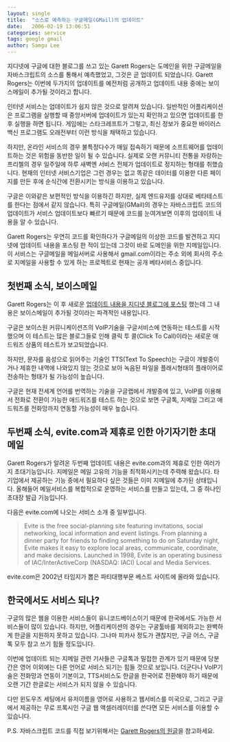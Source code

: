 ```yaml
---
layout: single
title:  "소스로 예측하는 구글메일(GMail)의 업데이트"
date:   2006-02-19 13:06:51
categories: service
tags: google gmail
author: Samgu Lee
---
```

지디넷에 구글에 대한 블로그를 쓰고 있는 Garett Rogers는 도메인을 위한 구글메일을 자바스크립트의 소스를 통해서 예측했었고, 그것은 곧 업데이트 되었습니다. Garett Rogers는 이번에 두가지의 업데이트를 예전처럼 공개하고 업데이트 내용 중에는 보이스메일이 추가될 것이라고 합니다.

인터넷 서비스는 업데이트가 쉽지 않은 것으로 알려져 있습니다. 일반적인 어플리케이션은 프로그램을 실행할 때 중앙서버에 업데이트가 있는지 확인하고 있으면 업데이트를 한 후 실행을 하면 됩니다. 게임에는 스타크레프트가 그렇고, 최신 정보가 중요한 바이러스 백신 프로그램도 오래전부터 이런 방식을 채택하고 있습니다.

하지만, 온라인 서비스의 경우 불특정다수가 매일 접속하기 때문에 소프트웨어를 업데이트하는 것은 위험을 동반한 일이 될 수 있습니다. 실제로 오랜 커뮤니티 전통을 자랑하는 프리첼의 경우 일주일에 하루 새벽엔 서비스 전체가 업데이트로 정지하는 형태를 취했습니다. 현재의 인터넷 서비스기업은 그런 경우는 없고 똑같은 데이터를 이용한 다른 페이지를 만든 후에 순식간에 전환시키는 방식을 이용하고 있습니다.

구글은 이와같은 보편적인 방식을 이용하긴 하지만, 실제 엔드유저를 상대로 베타테스트를 한다는 점에서 같지 않습니다. 특히 구글메일(GMail)의 경우는 자바스크립트 코드의 업데이트가 서비스 업데이트보다 빠르기 때문에 코드를 눈여겨보면 이후의 업데이트 내용을 알 수 있습니다.

Garett Rogers는 우연히 코드를 확인하다가 구글메일의 이상한 코드를 발견하고 지디넷에 업데이트 내용을 포스팅 한 적이 있는데 그것이 바로 도메인을 위한 지메일입니다. 이 서비스는 구글메일을 메일서버로 사용해서 gmail.com이라는 주소 외에 회사의 주소로 지메일을 사용할 수 있게 하는 프로젝트로 현재는 공개 베타서비스 중입니다.

## 첫번째 소식, 보이스메일

Garett Rogers는 이 후 새로운 [업데이트 내용을 지디넷 블로그에 포스팅](http://blogs.zdnet.com/Google/?p=108) 했는데 그 내용은 보이스메일이 추가될 것이라는 파격적인 내용입니다.

구글은 보이스원 커뮤니케이션즈의 VoIP기술을 구글서비스에 연동하는 테스트를 시작했으며 이 테스트는 많은 블로그들로 인해 클릭 투 콜(Click To Call)이라는 새로운 애드워즈 상품의 테스트가 보고되었습니다.

하지만, 문자를 음성으로 읽어주는 기술인 TTS(Text To Speech)는 구글이 개발중이거나 제휴한 내역에 나와있지 않는 것으로 보아 녹음된 파일을 플래시형태의 플래이어로 전송하는 형태가 될 가능성이 높습니다.

구글은 현재 전세계 언어를 번역하는 기술을 구글랩에서 개발중에 있고, VoIP를 이용해서 전화로 전환이 가능한 애드워즈를 테스트 하는 것으로 보면 구글톡, 지메일 그리고 애드워즈를 전화망까지 연동할 가능성이 매우 높습니다.

## 두번째 소식, evite.com과 제휴로 인한 아기자기한 초대메일

Garett Rogers가 알려온 두번째 업데이트 내용은 evite.com과의 제휴로 인한 여러가지 초대기능입니다. 지메일은 메일 고유의 기능을 최적화시키는데 주력해 왔습니다. 타 기업에서 제공하는 기능 중에서 필요하다 싶은 것들은 이미 지메일에 추가된 상태입니다. 올해들어 메일서비스를 복합적으로 운영하는 서비스를 만들고 있는데, 그 중 하나인 초대장 발급 기능입니다.

다음은 evite.com에 나오는 서비스 소개 중 일부입니다.

> Evite is the free social-planning site featuring invitations, social networking, local information and event listings. From planning a dinner party for friends to finding something to do on Saturday night, Evite makes it easy to explore local areas, communicate, coordinate, and make decisions. Launched in 1998, Evite is an operating business of IAC/InterActiveCorp (NASDAQ: IACI) Local and Media Services.

evite.com은 2002년 타임지가 뽑은 파티대행부문 베스트 사이트에 올라와 있습니다.

## 한국에서도 서비스 되나?

구글의 많은 웹을 이용한 서비스들이 유니코드베이스이기 때문에 한국에서도 가능한 서비스들이 많이 있습니다. 하지만, 어플리케이션의 경우는 구굴툴바를 제외하고는 완벽하게 한글을 지원하지 못하고 있습니다. 그나마 피카사 정도가 괜찮지만, 구글 어스, 구글톡 모두 참고 쓰기 힘들 정도입니다.

이번에 업데이트 되는 지메일 관련 기사들은 구글톡과 밀접한 관계가 있기 때문에 당분간은 영어 이외에는 다른 언어로 서비스 되기는 힘들 것으로 보입니다. 더군다나 VoIP기술은 전화망과 연동이 기본이고, TTS서비스도 한글을 한국어로 전환해야 하기 때문에 오랜 기간 한글로는 서비스가 되지 않을 수 있습니다.

다만 윈도우즈 세팅에서 유저이름을 영어로 사용하고 웹서비스를 미국으로, 그리고 구글에서 제공하는 무로 프록시인 구글 웹 액셀러레이터를 쓴다면 모든 서비스를 이용할 수 있습니다.

P.S. 자바스크립트 코드를 직접 보기위해서는 [Garett Rogers의 원글](http://blogs.zdnet.com/Google/?p=108)을 참고하세요.

